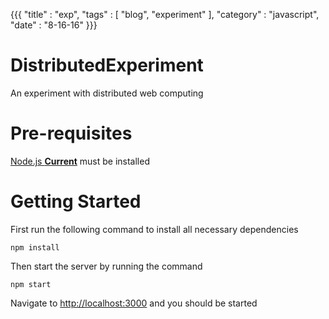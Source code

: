 {{{
  "title" : "exp",
  "tags"  : [ "blog", "experiment" ],
  "category" : "javascript",
  "date" : "8-16-16"
}}}

# DistributedExperiment
An experiment with distributed web computing

<!--more-->

# Pre-requisites
[Node.js **Current**](https://nodejs.org/) must be installed

# Getting Started
First run the following command to install all necessary dependencies
```
npm install
```

Then start the server by running the command
```
npm start
```

Navigate to [http://localhost:3000](http://localhost:3000) and you should be started